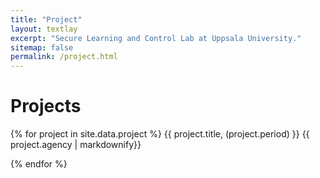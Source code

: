 ```yaml
---
title: "Project"
layout: textlay
excerpt: "Secure Learning and Control Lab at Uppsala University."
sitemap: false
permalink: /project.html
---
```


# Projects

{% for project in site.data.project %}
{{ project.title, (project.period) }}
{{ project.agency | markdownify}}
<br/>

{% endfor %}
